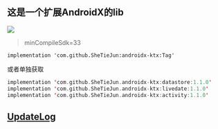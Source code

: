 ## 这是一个扩展AndroidX的lib

[![](https://jitpack.io/v/SheTieJun/androidx-ktx.svg)](https://jitpack.io/#SheTieJun/androidx-ktx)
> minCompileSdk=33

```
implementation 'com.github.SheTieJun:androidx-ktx:Tag'
```

或者单独获取

```kotlin
implementation 'com.github.SheTieJun.androidx-ktx:datastore:1.1.0'
implementation 'com.github.SheTieJun.androidx-ktx:livedate:1.1.0'
implementation 'com.github.SheTieJun.androidx-ktx:activity:1.1.0'
```


## [UpdateLog](UpdateLog.MD)